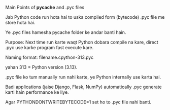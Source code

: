 Main Points of __pycache__ and .pyc files

Jab Python code run hota hai to uska compiled form (bytecode) .pyc file me store hota hai.

Ye .pyc files hamesha pycache folder ke andar banti hain.

Purpose: Next time run karte waqt Python dobara compile na kare, direct .pyc use karke program fast execute kare.

Naming format: filename.cpython-313.pyc

yahan 313 = Python version (3.13).

.pyc file ko tum manually run nahi karte, ye Python internally use karta hai.

Badi applications (jaise Django, Flask, NumPy) automatically .pyc generate karti hain performance ke liye.

Agar PYTHONDONTWRITEBYTECODE=1 set ho to .pyc file nahi banti.